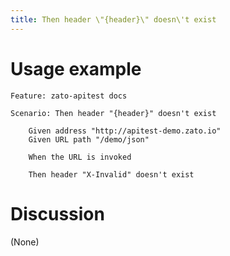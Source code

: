 ```yaml
---
title: Then header \"{header}\" doesn\'t exist
---
```


Usage example
=============

    Feature: zato-apitest docs

    Scenario: Then header "{header}" doesn't exist

        Given address "http://apitest-demo.zato.io"
        Given URL path "/demo/json"

        When the URL is invoked

        Then header "X-Invalid" doesn't exist

Discussion
==========

(None)
